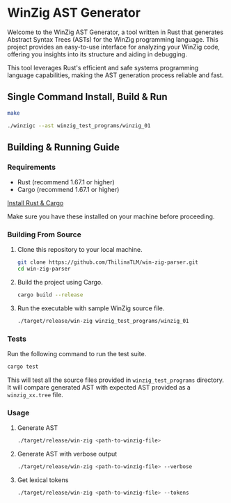 # WinZig AST Generator

Welcome to the WinZig AST Generator, a tool written in Rust that generates Abstract Syntax Trees (ASTs) for the WinZig programming language. This project provides an easy-to-use interface for analyzing your WinZig code, offering you insights into its structure and aiding in debugging.

This tool leverages Rust's efficient and safe systems programming language capabilities, making the AST generation process reliable and fast.

## Single Command Install, Build & Run

```bash
make
```

```bash
./winzigc --ast winzig_test_programs/winzig_01
```

## Building & Running Guide

### Requirements

- Rust (recommend 1.67.1 or higher)
- Cargo (recommend 1.67.1 or higher)

[Install Rust & Cargo](https://www.rust-lang.org/tools/install)

Make sure you have these installed on your machine before proceeding.

### Building From Source

1. Clone this repository to your local machine.
    ```bash
    git clone https://github.com/ThilinaTLM/win-zig-parser.git
    cd win-zig-parser
    ```

2. Build the project using Cargo.
    ```bash
    cargo build --release
    ```

3. Run the executable with sample WinZig source file.
    ```bash
    ./target/release/win-zig winzig_test_programs/winzig_01
    ```

### Tests

Run the following command to run the test suite.

```bash
cargo test
```

This will test all the source files provided in `winzig_test_programs` directory. 
It will compare generated AST with expected AST provided as a `winzig_xx.tree` file.

### Usage

1. Generate AST
    ```bash
    ./target/release/win-zig <path-to-winzig-file>
    ```

2. Generate AST with verbose output
    ```bash
    ./target/release/win-zig <path-to-winzig-file> --verbose
    ```

3. Get lexical tokens
    ```bash
   ./target/release/win-zig <path-to-winzig-file> --tokens
    ```

